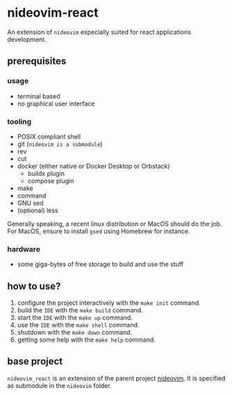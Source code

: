 # nideovim-react

An extension of `nideovim` especially suited for react applications
development.

## prerequisites

### usage

- terminal based
- no graphical user interface

### tooling

- POSIX compliant shell
- git (`nideovim is a submodule`)
- rev
- cut
- docker (either native or Docker Desktop or Orbstack)
  - buildx plugin
  - compose plugin
- make
- command
- GNU sed
- (optional) less

Generally speaking, a recent linux distribution or MacOS should do the job.
For MacOS, ensure to install `gsed` using Homebrew for instance.

### hardware

- some giga-bytes of free storage to build and use the stuff

## how to use?

1. configure the project interactively with the `make init` command.
2. build the `IDE` with the `make build` command.
3. start the `IDE` with the `make up` command.
4. use the `IDE` with the `make shell` command.
5. shutdown with the `make down` command.
6. getting some help with the `make help` command.

## base project

`nideovim_react` is an extension of the parent project
[nideovim](https://github.com/MetaBarj0/nideovim.git). It is specified as
submodule in the `nideovim` folder.
